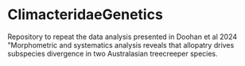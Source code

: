 # ClimacteridaeGenetics
Repository to repeat the data analysis presented in Doohan et al 2024 "Morphometric and systematics analysis reveals that allopatry drives subspecies divergence in two Australasian treecreeper species.
